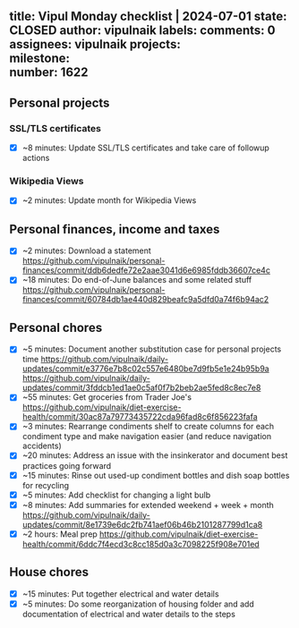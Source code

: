 title:	Vipul Monday checklist | 2024-07-01
state:	CLOSED
author:	vipulnaik
labels:	
comments:	0
assignees:	vipulnaik
projects:	
milestone:	
number:	1622
--
## Personal projects

### SSL/TLS certificates

- [x] ~8 minutes: Update SSL/TLS certificates and take care of followup actions

### Wikipedia Views

- [x] ~2 minutes: Update month for Wikipedia Views

## Personal finances, income and taxes

- [x] ~2 minutes: Download a statement https://github.com/vipulnaik/personal-finances/commit/ddb6dedfe72e2aae3041d6e6985fddb36607ce4c
- [x] ~18 minutes: Do end-of-June balances and some related stuff https://github.com/vipulnaik/personal-finances/commit/60784db1ae440d829beafc9a5dfd0a74f6b94ac2

## Personal chores

- [x] ~5 minutes: Document another substitution case for personal projects time https://github.com/vipulnaik/daily-updates/commit/e3776e7b8c02c557e6480be7d9fb5e1e24b95b9a https://github.com/vipulnaik/daily-updates/commit/3fddcb1ed1ae0c5af0f7b2beb2ae5fed8c8ec7e8
- [x] ~55 minutes: Get groceries from Trader Joe's https://github.com/vipulnaik/diet-exercise-health/commit/30ac87a79773435722cda96fad8c6f856223fafa
- [x] ~3 minutes: Rearrange condiments shelf to create columns for each condiment type and make navigation easier (and reduce navigation accidents)
- [x] ~20 minutes: Address an issue with the insinkerator and document best practices going forward
- [x] ~15 minutes: Rinse out used-up condiment bottles and dish soap bottles for recycling
- [x] ~5 minutes: Add checklist for changing a light bulb
- [x] ~8 minutes: Add summaries for extended weekend + week + month https://github.com/vipulnaik/daily-updates/commit/8e1739e6dc2fb741aef06b46b2101287799d1ca8
- [x] ~2 hours: Meal prep https://github.com/vipulnaik/diet-exercise-health/commit/6ddc7f4ecd3c8cc185d0a3c7098225f908e701ed

## House chores

- [x] ~15 minutes: Put together electrical and water details
- [x] ~5 minutes: Do some reorganization of housing folder and add documentation of electrical and water details to the steps
